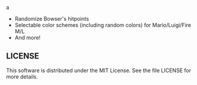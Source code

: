 a
- Randomize Bowser's hitpoints
- Selectable color schemes (including random colors) for Mario/Luigi/Fire M/L
- And more!

## LICENSE

This software is distributed under the MIT License. See the file LICENSE for more details.
